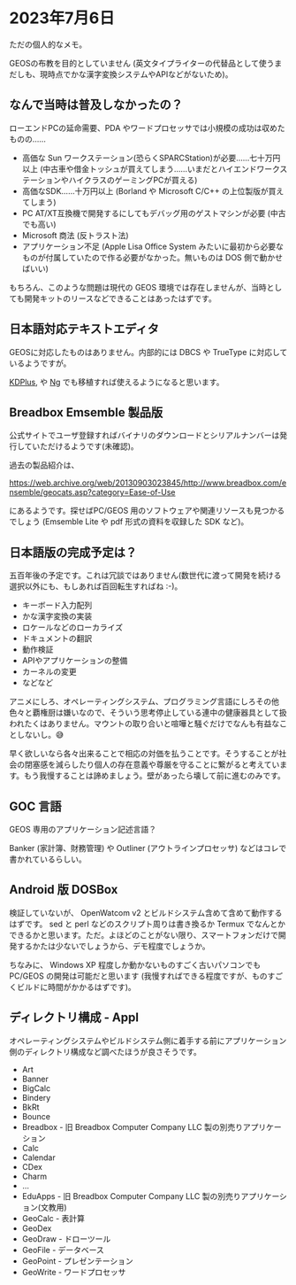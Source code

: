 # 2023年7月6日

ただの個人的なメモ。

GEOSの布教を目的としていません (英文タイプライターの代替品として使うまだしも、現時点でかな漢字変換システムやAPIなどがないため)。

## なんで当時は普及しなかったの？

ローエンドPCの延命需要、PDA やワードプロセッサでは小規模の成功は収めたものの……

* 高価な Sun ワークステーション(恐らくSPARCStation)が必要……七十万円以上 (中古車や借金トッシュが買えてしまう……いまだとハイエンドワークステーションやハイクラスのゲーミングPCが買える)
* 高価なSDK……十万円以上 (Borland や Microsoft C/C++ の上位製版が買えてしまう)
* PC AT/XT互換機で開発するにしてもデバッグ用のゲストマシンが必要 (中古でも高い)
* Microsoft 商法 (反トラスト法)
* アプリケーション不足 (Apple Lisa Office System みたいに最初から必要なものが付属していたので作る必要がなかった。無いものは DOS 側で動かせばいい)

もちろん、このような問題は現代の GEOS 環境では存在しませんが、当時としても開発キットのリースなどできることはあったはずです。

## 日本語対応テキストエディタ

GEOSに対応したものはありません。内部的には DBCS や TrueType に対応しているようですが。

[KDPlus](https://web.archive.org/web/20100105041642/http://www.jw-stumpel.nl/kdplus.html), や [Ng](http://tt.sakura.ne.jp/~amura/ng/) でも移植すれば使えるようになると思います。

## Breadbox Emsemble 製品版

公式サイトでユーザ登録すればバイナリのダウンロードとシリアルナンバーは発行していただけるようです(未確認)。

過去の製品紹介は、

https://web.archive.org/web/20130903023845/http://www.breadbox.com/ensemble/geocats.asp?category=Ease-of-Use

にあるようです。探せばPC/GEOS 用のソフトウェアや関連リソースも見つかるでしょう (Emsemble Lite や pdf 形式の資料を収録した SDK など)。

## 日本語版の完成予定は？

五百年後の予定です。これは冗談ではありません(数世代に渡って開発を続ける選択以外にも、もしあれば百回転生すればね :-)。

* キーボード入力配列
* かな漢字変換の実装
* ロケールなどのローカライズ
* ドキュメントの翻訳
* 動作検証
* APIやアプリケーションの整備
* カーネルの変更
* などなど

アニメにしろ、オペレーティングシステム、プログラミング言語にしろその他色々と覇権厨は嫌いなので、そういう思考停止している連中の健康器具として扱われたくはありません。マウントの取り合いと喧嘩と騒ぐだけでなんも有益なことしないし。😅

早く欲しいなら各々出来ることで相応の対価を払うことです。そうすることが社会の閉塞感を減らしたり個人の存在意義や尊厳を守ることに繋がると考えています。もう我慢することは諦めましょう。壁があったら壊して前に進むのみです。

## GOC 言語

GEOS 専用のアプリケーション記述言語？

Banker (家計簿、財務管理) や Outliner (アウトラインプロセッサ) などはコレで書かれているらしい。

## Android 版 DOSBox

検証していないが、 OpenWatcom v2 とビルドシステム含めて含めて動作するはずです。 sed と perl などのスクリプト周りは書き換るか Termux でなんとかできるかと思います。ただ。よほどのことがない限り、スマートフォンだけで開発するかたは少ないでしょうから、デモ程度でしょうか。

ちなみに、 Windows XP 程度しか動かないものすごく古いパソコンでも PC/GEOS の開発は可能だと思います (我慢すればできる程度ですが、ものすごくビルドに時間がかかるはずです)。
 
## ディレクトリ構成 - Appl

オペレーティングシステムやビルドシステム側に着手する前にアプリケーション側のディレクトリ構成など調べたほうが良さそうです。

* Art
* Banner
* BigCalc
* Bindery
* BkRt
* Bounce
* Breadbox - 旧 Breadbox Computer Company LLC 製の別売りアプリケーション
* Calc
* Calendar
* CDex
* Charm
* ...
* EduApps - 旧 Breadbox Computer Company LLC 製の別売りアプリケーション(文教用)
* GeoCalc - 表計算
* GeoDex
* GeoDraw - ドローツール
* GeoFile - データベース
* GeoPoint - プレゼンテーション
* GeoWrite - ワードプロセッサ

